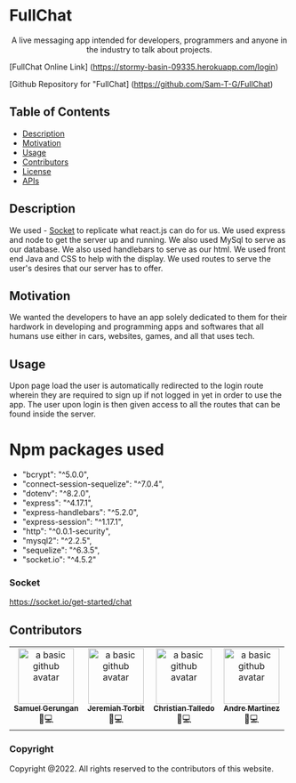 # FullChat

<p align="center">
      A live messaging app intended for developers, programmers and anyone in the industry to talk about projects.
</p>

[FullChat Online Link] (https://stormy-basin-09335.herokuapp.com/login)

[Github Repository for "FullChat] (https://github.com/Sam-T-G/FullChat)

## Table of Contents

- [Description](#description)
- [Motivation](#motivation)
- [Usage](#usage)
- [Contributors](#contributors)
- [License](#license)
- [APIs](#apis)

## Description

We used - [Socket](#Socket) to replicate what react.js can do for us. We used express and node to get the server up and running. We also used MySql to serve as our database. We also used handlebars to serve as our html. We used front end Java and CSS to help with the display. We used routes to serve the user's desires that our server has to offer.

## Motivation

We wanted the developers to have an app solely dedicated to them for their hardwork in developing and programming apps and softwares that all humans use either in cars, websites, games, and all that uses tech.

## Usage

Upon page load the user is automatically redirected to the login route wherein they are required to sign up if not logged in yet in order to use the app. The user upon login is then given access to all the routes that can be found inside the server.

# Npm packages used

- "bcrypt": "^5.0.0",
- "connect-session-sequelize": "^7.0.4",
- "dotenv": "^8.2.0",
- "express": "^4.17.1",
- "express-handlebars": "^5.2.0",
- "express-session": "^1.17.1",
- "http": "^0.0.1-security",
- "mysql2": "^2.2.5",
- "sequelize": "^6.3.5",
- "socket.io": "^4.5.2"

### Socket

https://socket.io/get-started/chat

## Contributors

<table>
  <tr>
    <td align="center"><a href="https://github.com/Sam-T-G"><img src="https://avatars.githubusercontent.com/u/110798400?v=4" width="100px;" alt="a basic github avatar"/><br /><sub><b>Samuel Gerungan</b></sub></a><br/> <a>💬</a><a >💻</a></td>
   <td align="center"><a href="https://github.com/ffjt07"><img src="https://avatars.githubusercontent.com/u/110755216?v=4" width="100px;" alt="a basic github avatar"/><br /><sub><b>Jeremiah Torbit</b></sub></a><br/> <a>💬</a><a >💻</a></td>
   <td align="center"><a href="https://github.com/christalledo"><img src="https://avatars.githubusercontent.com/u/110756386?v=4" width="100px;" alt="a basic github avatar"/><br /><sub><b>Christian Talledo</b></sub></a><br/> <a>💬</a><a >💻</a></td>
   <td align="center"><a href="https://github.com/Spider-Man616"><img src="https://avatars.githubusercontent.com/u/98205592?v=4" width="100px;" alt="a basic github avatar"/><br /><sub><b>Andre Martinez</b></sub></a><br/> <a>💬</a><a >💻</a></td>
  </tr>
</table>

### Copyright

Copyright @2022. All rights reserved to the contributors of this website.

